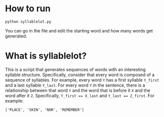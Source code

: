 # How to run
`python syllablelot.py`

You can go in the file and edit the starting word and how many words get generated.

# What is syllablelot?

This is a script that generates sequences of words with an interesting syllable structure. Specifically, consider that every word is composed of a sequence of syllables. For example, every word `Y` has a first syllable `Y_first` and a last syllable `Y_last`. For every word `Y` in the sentence, there is a relationship between that word `Y` and the word that is before it `X` and the word after it `Z`. Specifically, `Y_first == X_last` and `Y_last == Z_first`. For example:

```
['PLACE', 'SKIN', 'NOR', 'REMEMBER']
```